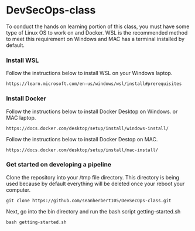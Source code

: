# DevSecOps-class

To conduct the hands on learning portion of this class, you must have some type of Linux OS to work on and Docker. WSL is the recommended method to meet this requirement on Windows and MAC has a terminal installed by default. 

### Install WSL

Follow the instructions below to install WSL on your Windows laptop. 
```
https://learn.microsoft.com/en-us/windows/wsl/install#prerequisites
```

### Install Docker

Follow the instructions below to install Docker Desktop on Windows. or MAC laptop. 
```
https://docs.docker.com/desktop/setup/install/windows-install/
```

Follow the instructions below to install Docker Destop on MAC.
```
https://docs.docker.com/desktop/setup/install/mac-install/
```

### Get started on developing a pipeline

Clone the repository into your /tmp file directory. This directory is being used because by default everything will be deleted once your reboot your computer. 
```
git clone https://github.com/seanherbert105/DevSecOps-class.git
```

Next, go into the bin directory and run the bash script getting-started.sh
```
bash getting-started.sh
```
